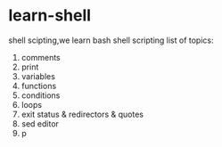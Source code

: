 # learn-shell
shell scipting,we learn bash shell scripting
list of topics:

1. comments
2. print
3. variables
4. functions
5. conditions
6. loops
7. exit status & redirectors & quotes
8. sed editor
9. p
